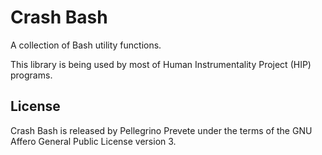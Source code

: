 # Crash Bash

A collection of Bash utility functions.

This library is being used by most of
Human Instrumentality Project (HIP)
programs.

## License

Crash Bash is released by Pellegrino Prevete
under the terms of the GNU Affero General Public License version 3.

